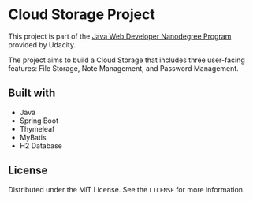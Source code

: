 # Cloud Storage Project

This project is part of the [Java Web Developer Nanodegree Program](https://www.udacity.com/course/java-developer-nanodegree--nd035) provided by Udacity.

The project aims to build a Cloud Storage that includes three user-facing features: File Storage, Note Management, and Password Management.

## Built with
- Java
- Spring Boot
- Thymeleaf
- MyBatis
- H2 Database

## License

Distributed under the MIT License. See the `LICENSE` for more information.
